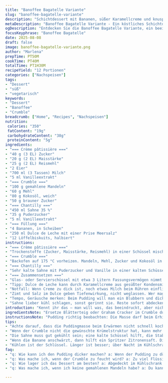 ```yaml
---
title: "Banoffee Bagatelle Variante"
slug: "banoffee-bagatelle-variante"
description: "Schichtdessert mit Bananen, süßer Karamellcreme und knusprigem Topping. Statt klassischer Vanillepudding Basis kommt eine Mischung aus Maisstärke und Reismehl zum Einsatz, was der Creme eine zarte, fast seidige Textur verleiht. Für das Crunch-Erlebnis ersetzt gemahlene Mandeln die Graham Cracker, der Crumble enthält zudem Kokosöl anstelle von Butter für eine feine Geschmacksnote. Bananen werden mit einer Prise Zimt verfeinert; als Twist kommt eine leichte Prise Meersalz auf die Dulce de Leche-Schicht. Lässt sich gut vorbereiten und wird besonders spannend mit längerer Kühldauer. Mehrschichtig, nicht zu süß, mit aromatischem Crunch. Klassiker mit einer persönlichen Abwandlung, um ein bisschen Tiefe ins Aroma zu bringen."
metaDescription: "Banoffee Bagatelle Variante - Ein köstliches Schichtdessert mit Banane, Karamellcreme und knusprigem Topping"
ogDescription: "Entdecken Sie die Banoffee Bagatelle Variante, ein beeindruckendes Schichtdessert voller Aromen und Texturen"
focusKeyphrase: "Banoffee Bagatelle"
date: 2025-08-08
draft: false
image: banoffee-bagatelle-variante.png
author: "Marlena"
prepTime: PT50M
cookTime: PT40M
totalTime: PT1H30M
recipeYield: "12 Portionen"
categories: ["Nachspeisen"]
tags:
- "Dessert"
- "süß"
- "vegetarisch"
keywords:
- "Dessert"
- "Banoffee"
- "Crumble"
breadcrumb: ["Home", "Recipes", "Nachspeisen"]
nutrition: 
 calories: "350"
 fatContent: "19g"
 carbohydrateContent: "38g"
 proteinContent: "5g"
ingredients:
- "=== Crème pâtissière ==="
- "40 g (3 EL) Zucker"
- "20 g (2 EL) Maisstärke"
- "25 g (2 EL) Reismehl"
- "2 Eier"
- "700 ml (3 Tassen) Milch"
- "5 ml Vanilleextrakt"
- "=== Crumble ==="
- "100 g gemahlene Mandeln"
- "60 g Mehl"
- "80 g Kokosöl, weich"
- "50 g brauner Zucker"
- "=== Chantilly ==="
- "450 ml Sahne 35 %"
- "35 g Puderzucker"
- "5 ml Vanilleextrakt"
- "=== Füllung ==="
- "4 Bananen, in Scheiben"
- "250 ml Dulce de Leche mit einer Prise Meersalz"
- "12 Löffelbiskuits, halbiert"
instructions:
- "=== Crème pâtissière ==="
- "Trockenstoffe (Zucker, Maisstärke, Reismehl) in einer Schüssel mischen, dafür die Klümpchen unbedingt vorher gut aufbrechen; Eier einrühren, bis die Masse glatt ist. Milch schluckweise dazugeben, gut verquirlen. Auf mittlerer Hitze in einem Topf langsam erhitzen. Ständig rühren, vor allem am Boden, du willst Blasen sehen und sofort dicke cremelastige Konsistenz - meist nach 6 bis 7 Minuten; nicht zu heiß, sonst klumpt es. Vom Herd nehmen, sofort durch ein feines Sieb in eine Schüssel passieren – so vermeidet man Klümpchen und Haut. Frischhaltefolie direkt auf die Oberfläche legen, damit kein Haut bildet. Abkühlen lassen, dann in den Kühlschrank für mindestens 2 Stunden."
- "=== Crumble ==="
- "Backofen auf 175 °C vorheizen. Mandeln, Mehl, Zucker und Kokosöl in einer Schüssel mit den Händen vermengen, bis ein krümeliger Teig entsteht. Nicht zu lange kneten, sonst wird es klebrig. Auf einem Backblech mit Backpapier grob verteilen, nicht plattdrücken. Für 14 bis 16 Minuten backen, zwischendurch zwei Mal wenden oder mit einem Löffel grobe Chips zerbrechen. Fertig, wenn goldbraun und knusprig. Sehr wichtig abkühlen lassen, sonst wird es schwer im Dessert."
- "=== Chantilly ==="
- "Sehr kalte Sahne mit Puderzucker und Vanille in einer kalten Schüssel mit dem Handmixer aufschlagen. Erst langsam, dann Geschwindigkeit erhöhen; du suchst steife Spitzen, die nicht zerfallen, aber auf keinen Fall überschlagen. Sofort kühl stellen."
- "=== Zusammensetzen ==="
- "Glas- oder Servierschüssel mit etwa 3 Litern Fassungsvermögen nimmt man am besten. Zuerst eine Schicht von ca. der Hälfte der Crème pâtissière hineinfüllen. Bananenscheiben mit einer Prise Zimt leicht bestreuen, dann die Hälfte an den Rand der Schüssel anlegen, damit es optisch wirkt. Hälfte des Dulce de Leche sorgfältig darauf verteilen (eine Prise Meersalz nicht vergessen, macht saubere Spannung). Hälfte der halbierten Löffelbiskuits locker darauf verteilen. Dann die Hälfte der Schlagsahne draufgeben und mit der Hälfte vom Crumble bestreuen. Wiederholen, mit Creme abschließen, großzügig mit Crumble toppen. Abdecken, mindestens 5 Stunden kaltstellen, am besten über Nacht. Vor dem Servieren noch mal vorsichtig durchmischen, damit sich Texturen verbinden. Innerhalb von 48 Stunden verzehren."
- "Tipp: Dulce de Leche kann durch Karamellcreme aus gesüßter Kondensmilch ersetzt werden; bei fehlendem Kokosöl geht Butter klar, aber Geschmack ist anders. Reismehl macht Pudding zarter als nur Maisstärke, probiert mal."
- "Notfall: Wenn Creme zu dick ist, noch etwas Milch beim Rühren einfließen lassen, kalt rühren lässt sich die Masse nur mühsam. Krümmel beim Crumble? Mehr Kokosöl und sanfter kneten - Hitze darf nicht zu hoch sein."
- "Zimt und Salz im Dulce geben Tiefenwirkung, nicht weglassen. Wer mag, kann auch fein geraspelte Limettenschale in die Bananen mischen, gibt Frische."
- "Tempo, Geräusche merken: Beim Pudding will man ein Blubbern und dicke, sämige Blasen, die langsam hochkommen; das ist die TextURGenz, wo Stärke aktiv wird. Crumble soll trocken und rascheln, auf keinen Fall aufgeweicht zurückbleiben."
- "Sahne lieber kühl schlagen, sonst gerinnt sie. Reste sofort abdecken, sonst verliert sie Stabilität."
introduction: "Kennt ihr das – man will was, das beeindruckt, aber nicht ewig in der Küche steht? Ich hatte genug von stupiden Schichtdesserts, die sich an Konsistenz kaum unterscheiden. Also habe ich Klassikern eine persönliche Note verliehen: statt traditioneller Mehlsorten im Pudding nutzte ich Reismehl, für seidige Struktur. Kokosöl im Crumble sorgt für neuen Biss und Aroma, die Bananen aromatisiere ich mit Zimt und Limette, das Dulce de Leche bekommt zum Abschluss eine Prise Meersalz für mehr Spannung. So entsteht ein Dessert, das leicht, aber vielseitig ist, mit knackigen und samtigen Texturen. Ein wenig Geduld beim Kühlen, und der Geschmack entfaltet sich erst richtig. Perfekt für Gäste, die etwas anderes erwarten und für mich zugleich ein bisschen Experiment."
ingredientsNote: "Ersetze Blätterteig oder Graham Cracker im Crumble durch gemahlene Mandeln – gibt mehr Biss und Geschmack. Kokosöl bietet nicht nur vegane Alternative zu Butter, es gibt auch eine dezente Tropennote, die gut zu Banane passt. Wenn Reismehl nicht greifbar, klassische Maisstärke oder Kartoffelstärke nutzen, aber vorsichtig bei der Menge, sonst wird der Pudding zu fest. Für die leichte Vanillenote komplettes Vanillemark oder gutes Vanilleextrakt nehmen – Aroma entscheidet über das Gesamtbild. Zucker kann ich meist um 10 bis 20 % reduzieren, ohne dass Süße verloren geht; Dulce de Leche bringt genug ausgleichende Süße mit."
instructionsNote: "Pudding richtig beobachten: Die Masse darf beim Erhitzen nicht zügig kochen, sondern sachte blubbern. Ständiges Rühren hebt Temperatur und verhindert Klumpen; sobald dickflüssige Konsistenz zu spüren ist – wie ein sanfter Puddingfilm am Kochlöffel – unbedingt vom Herd nehmen. Crumble verbrennt schnell, also Back- und Sichtkontakt wichtig, wobei der Duft nach Nüssen und Karamell über den Backofen hinaus verführt. Sahne immer eiskalt und frisch – mit kurzer Zwischenpause durch Kühlung wird sie stabiler. Beim Schichten ruhig etwas drüberlegen; Banane darf nicht matschig sein, ein Spritzer Zitronensaft hilft, zu dunkle Stellen zu vermeiden, auch wenn ich das Zimtgewürz darüber streue. Kühlen über sechs Stunden lohnt sich enorm, dann verbinden sich Texturen und Aromen richtig."
tips:
- "Achte darauf, dass die Puddingmasse beim Erwärmen nicht schnell kocht; sanft blubbern lassen ist entscheidend. Ständiges Rühren hilft Blasen zu erzeugen und eine klumpenfreie Konsistenz zu erreichen. Bei richtiger Temperatur wird die Masse nach etwa 6 Minuten dick. Die Frischhaltefolie sollte direkt auf die Oberfläche gelegt werden, um eine Hautbildung zu verhindern."
- "Wenn der Crumble nicht die gewünschte Krümelstruktur hat, kann mehr Kokosöl helfen. Achte darauf, dass du nicht zu lange knetest. Vor dem Backen den Ofen gut vorheizen. Der Duft nach Nüssen und Karamell während des Backens signalisiert, dass es bald fertig ist. Abkühlzeit ist wichtig, damit der Crunch bleibt und nicht weich wird."
- "Die Sahne muss gut gekühlt sein; eine kalte Schüssel hilft, die Stabilität zu fördern. Ideal ist eine langsame Aufschlaggeschwindigkeit, bevor du die Geschwindigkeit erhöhst. Wenn du die Sahne zu lange schlägst, wird sie körnig. Reste sofort abdecken, um die Stabilität zu erhalten."
- "Wenn die Banane anschwärzt, dann hilft ein Spritzer Zitronensaft. Dies verhindert das unschöne Aussehen. Zimt und Meersalz sorgst du für die geschmackliche Tiefe in den Schichten. Du kannst auch Limettenschale für einen frischen Kick in die Bananen mischen. Das verleiht dem Ganzen eine aufregende Note und komplementiert die Süße perfekt."
- "Kühlen ist der Schlüssel. Länger ist besser; über Nacht im Kühlschrank lässt die Aromen verschmelzen, sodass zum Servieren alles gut miteinander verbunden ist. Man kann auch Reste portionsweise einfrieren. So hast du auch später noch etwas davon."
faq:
- "q: Wie kann ich den Pudding dicker machen? a: Wenn der Pudding zu dünn oder zu sanft ist, einfach noch etwas Maisstärke mit Milch anrühren. Ein Spritzer Zimt kann auch den Geschmack aufpeppen. Beim Rühren darauf achten, nicht zu hoch zu erhitzen, sonst gibt es Klumpen."
- "q: Was mache ich, wenn der Crumble zu feucht wird? a: Zu viel Flüssigkeit im Teig kann beim Backen zur Weichheit führen. Mehr Mehl oder Kokosöl kann helfen. Achte darauf, dass du den Crumble gut belüftest beim Backen. Wenn nötig, das Backblech schütteln."
- "q: Wie lager ich das Dessert am besten? a: Abgedeckt im Kühlschrank hält es sich gut bis zu zwei Tage. Aber man kann es auch einfrieren, dann bleibt die Frische länger erhalten. Besser portionsweise einfrieren, so ist das später praktischer und schokoladig frisch."
- "q: Was mache ich, wenn ich keine gemahlenen Mandeln habe? a: Du kannst auch einfach normale Mandeln verwenden; sie dann jedoch vorher mahlen. Alternativ in Nussmehl umwandeln. Aber der Geschmack wird sich leicht verändern, da die Mandeln ein nussiges Aroma geben."

---
```

